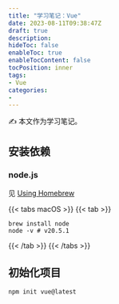 ```yaml
---
title: "学习笔记：Vue"
date: 2023-08-11T09:38:47Z
draft: true
description: 
hideToc: false
enableToc: true
enableTocContent: false
tocPosition: inner
tags:
- Vue
categories:
- 
---
```


✍ 本文作为学习笔记。

## 安装依赖 

### node.js

见 [Using Homebrew](https://nodejs.org/en/download/package-manager#alternatives-2)

{{< tabs macOS >}}
{{< tab >}}

```shell
brew install node
node -v # v20.5.1
```

{{< /tab >}}
{{< /tabs >}}

## 初始化项目

```shell
npm init vue@latest
```

